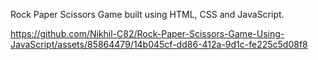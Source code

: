 Rock Paper Scissors Game built using HTML, CSS and JavaScript.

https://github.com/Nikhil-C82/Rock-Paper-Scissors-Game-Using-JavaScript/assets/85864479/14b045cf-dd86-412a-9d1c-fe225c5d08f8

